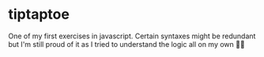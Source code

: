 # tiptaptoe

One of my first exercises in javascript. Certain syntaxes might be redundant but I'm still proud of it as I tried to understand the logic all on my own 💪🏻

